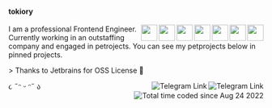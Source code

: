 #### tokiory

<div align="left">
  <img align="right" width="32px" src="https://cdn.jsdelivr.net/gh/devicons/devicon/icons/typescript/typescript-original.svg" />           
  <img align="right" width="32px" src="https://cdn.jsdelivr.net/gh/devicons/devicon/icons/javascript/javascript-original.svg" />
  <img align="right" width="32px" src="https://cdn.jsdelivr.net/gh/devicons/devicon/icons/go/go-original.svg" />
</div>

<div align="left">
  <img align="right" width="32px" src="https://cdn.jsdelivr.net/gh/devicons/devicon@latest/icons/zig/zig-original.svg" />
</div>

<div align="left">
  <img align="right" width="32px" src="https://cdn.jsdelivr.net/gh/devicons/devicon/icons/vuejs/vuejs-original.svg" />
  <img align="right" width="32px" src="https://cdn.jsdelivr.net/gh/devicons/devicon/icons/react/react-original.svg" />
  <img align="right" width="32px" src="https://cdn.jsdelivr.net/gh/devicons/devicon/icons/svelte/svelte-original.svg" />
</div>

<div>
  <p>I am a professional Frontend Engineer. Сurrently working in an outstaffing company and engaged in petrojects. You can see my petprojects below in pinned projects.</p>
  <p>&gt; Thanks to Jetbrains for OSS License 💖</p>
</div>
૮ ˶ᵔ ᵕ ᵔ˶ ა

<!-- Badges -->
<a href="https://t.me/tokiory">
  <img align="right" src="https://img.shields.io/badge/Telegram-2CA5E0?style=default&logo=telegram&logoColor=white" alt="Telegram Link">
</a>

<a href="mailto:tokiory.personal@gmail.com">
  <img align="right" src="https://img.shields.io/badge/Gmail-D14836?style=default&logo=gmail&logoColor=white" alt="Telegram Link">
</a>

<a href="https://wakatime.com/@c66660f7-b6cb-48e9-a197-f57d968fb0d0">
  <img align="right" src="https://wakatime.com/badge/user/c66660f7-b6cb-48e9-a197-f57d968fb0d0.svg?style=default" alt="Total time coded since Aug 24 2022" />
</a>

